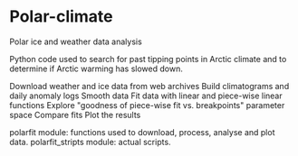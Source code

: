 # Polar-climate
Polar ice and weather data analysis

Python code used to search for past tipping points in Arctic climate and to determine if Arctic warming has slowed down.

Download weather and ice data from web archives
Build climatograms and daily anomaly logs
Smooth data
Fit data with linear and piece-wise linear functions
Explore "goodness of piece-wise fit vs. breakpoints" parameter space 
Compare fits
Plot the results

polarfit module: functions used to download, process, analyse and plot data.
polarfit_stripts module: actual scripts.
